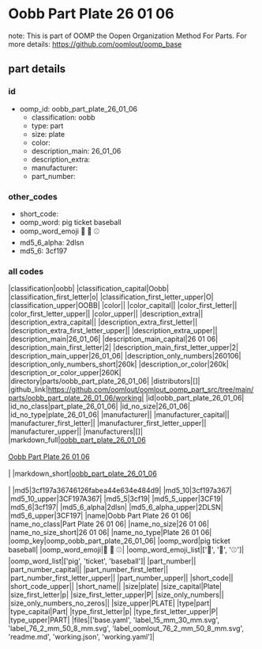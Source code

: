 # Oobb Part Plate 26 01 06  

note: This is part of OOMP the Oopen Organization Method For Parts. For more details: https://github.com/oomlout/oomp_base

##  part details





### id
* oomp_id: oobb_part_plate_26_01_06
  * classification: oobb
  * type: part
  * size: plate
  * color: 
  * description_main: 26_01_06
  * description_extra: 
  * manufacturer: 
  * part_number: 

### other_codes
* short_code: 
* oomp_word: pig ticket baseball
* oomp_word_emoji :pig: :ticket: :baseball:
* md5_6_alpha: 2dlsn
* md5_6: 3cf197

### all codes 
|classification|oobb|
|classification_capital|Oobb|
|classification_first_letter|o|
|classification_first_letter_upper|O|
|classification_upper|OOBB|
|color||
|color_capital||
|color_first_letter||
|color_first_letter_upper||
|color_upper||
|description_extra||
|description_extra_capital||
|description_extra_first_letter||
|description_extra_first_letter_upper||
|description_extra_upper||
|description_main|26_01_06|
|description_main_capital|26 01 06|
|description_main_first_letter|2|
|description_main_first_letter_upper|2|
|description_main_upper|26_01_06|
|description_only_numbers|260106|
|description_only_numbers_short|260k|
|description_or_color|260k|
|description_or_color_upper|260K|
|directory|parts/oobb_part_plate_26_01_06|
|distributors|[]|
|github_link|https://github.com/oomlout/oomlout_oomp_part_src/tree/main/parts/oobb_part_plate_26_01_06/working|
|id|oobb_part_plate_26_01_06|
|id_no_class|part_plate_26_01_06|
|id_no_size|26_01_06|
|id_no_type|plate_26_01_06|
|manufacturer||
|manufacturer_capital||
|manufacturer_first_letter||
|manufacturer_first_letter_upper||
|manufacturer_upper||
|manufacturers|[]|
|markdown_full|[oobb_part_plate_26_01_06](https://github.com/oomlout/oomlout_oomp_part_src/tree/main/parts/oobb_part_plate_26_01_06/working)<br>[](https://github.com/oomlout/oomlout_oomp_part_src/tree/main/parts/oobb_part_plate_26_01_06/working)<br>[Oobb Part Plate 26 01 06](https://github.com/oomlout/oomlout_oomp_part_src/tree/main/parts/oobb_part_plate_26_01_06/working)<br><br>|
|markdown_short|[oobb_part_plate_26_01_06](https://github.com/oomlout/oomlout_oomp_part_src/tree/main/parts/oobb_part_plate_26_01_06/working)<br><br>|
|md5|3cf197a36746126fabea44e634e484d9|
|md5_10|3cf197a367|
|md5_10_upper|3CF197A367|
|md5_5|3cf19|
|md5_5_upper|3CF19|
|md5_6|3cf197|
|md5_6_alpha|2dlsn|
|md5_6_alpha_upper|2DLSN|
|md5_6_upper|3CF197|
|name|Oobb Part Plate 26 01 06|
|name_no_class|Part Plate 26 01 06|
|name_no_size|26 01 06|
|name_no_size_short|26 01 06|
|name_no_type|Plate 26 01 06|
|oomp_key|oomp_oobb_part_plate_26_01_06|
|oomp_word|pig ticket baseball|
|oomp_word_emoji|:pig: :ticket: :baseball:|
|oomp_word_emoji_list|[':pig:', ':ticket:', ':baseball:']|
|oomp_word_list|['pig', 'ticket', 'baseball']|
|part_number||
|part_number_capital||
|part_number_first_letter||
|part_number_first_letter_upper||
|part_number_upper||
|short_code||
|short_code_upper||
|short_name||
|size|plate|
|size_capital|Plate|
|size_first_letter|p|
|size_first_letter_upper|P|
|size_only_numbers||
|size_only_numbers_no_zeros||
|size_upper|PLATE|
|type|part|
|type_capital|Part|
|type_first_letter|p|
|type_first_letter_upper|P|
|type_upper|PART|
|files|['base.yaml', 'label_15_mm_30_mm.svg', 'label_76_2_mm_50_8_mm.svg', 'label_oomlout_76_2_mm_50_8_mm.svg', 'readme.md', 'working.json', 'working.yaml']|
